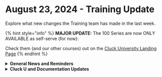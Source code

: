 # August 23, 2024 - Training Update

Explore what new changes the Training team has made in the last week.

{% hint style="info" %}
**MAJOR UPDATE:** The 100 Series are now ONLY AVAILABLE as self-serve (for now):

Check them (and our other courses) out on the [Cluck University Landing Page](https://go.rew.st/cluck-university)
{% endhint %}

<details>

<summary><strong>General News and Reminders</strong></summary>

* **Game Tip of the Week:**&#x20;
  * **If you have any retro hardware questions, reach out to Charles, or cray.io in Discord. I thought my setup was cool, but this guy put me to shame!**
* **SHOUT OUTS** **TO:**
  * Jadan, Himani, Scott, Stewart, Stephen, Brennon, Chris, Robert
  * Take the [foundations-certification.md](../../../cluck-university/rewst-foundations/foundations-certification.md "mention") Exam, and collect your prestigious **Certified Rewster** badge in Discord.  As well as access to a super secret Discord channel.
* Join us in our [Cluck-U Discord channel](https://discord.com/channels/936789089703845988/1121465945295167588) if you have any questions, comments, or concerns!
* [Sign up for the Office Hours](https://calendly.com/cluck-u/office-hours?) and the[ ROC AMA](https://calendly.com/cluck-u/roc-ama) to work through any questions you have during and after training! If there is something you want us to cover, Let us know!

</details>

<details>

<summary><strong>Cluck U and Documentation Updates</strong></summary>

**What's New at Cluck University?**

* August 26-29: Rewst 200 series will be on break, and will resume the following week.
* Stay tuned for exciting new self-paced content and special live sessions for beginners coming in September 2024!
* Check out the Cluck University Landing Page @  [go.rew.st/cluck-university](https://go.rew.st/cluck-university) for all the latest courses self-serve and live.

**The List of Reminders:**

* We'd love to get your feedback on our Training and Documentation! [Please fill out this form to let us know how we can improve](https://app.sli.do/event/m8C3AjPUnuDgpkVDmPsQL3)!
* You can make training and documentation requests at [https://rewst.canny.io/](https://rewst.canny.io/)

**New & Updated Pages:**

* Added Merge Tickets to [#additional-action-requirements](../../../documentation/integrations/psa/connectwise-manage/least-privilege-access-requirements-for-connectwise-manage-integration.md#additional-action-requirements "mention") in [least-privilege-access-requirements-for-connectwise-manage-integration.md](../../../documentation/integrations/psa/connectwise-manage/least-privilege-access-requirements-for-connectwise-manage-integration.md "mention")
* [form-organizational-variables.md](../../../documentation/forms/form-organizational-variables.md "mention") has been updated
* Every [rewst-foundations](../../../cluck-university/rewst-foundations/ "mention") course page has been updated with a new structure to reflect changes as well as the new Knowledge Checks! More to come on these!

</details>

